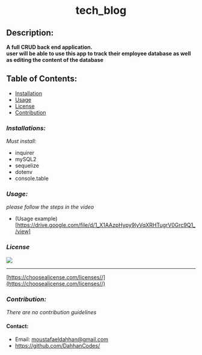 <h1 align="center">tech_blog </h1>

 ## **Description:**
 **A full CRUD back end application.**<br/>
 **user will be able to use this app to track their employee database as well as editing the content of the database**

  ## Table of Contents:
   - [Installation](#installion)
   - [Usage](#usage)
   - [License](#license)
   - [Contribution](#contribution)

  ### *Installations:*

  _Must install:_
  - inquirer
  - mySQL2
  - sequelize
  - dotenv
  - console.table
  

  ### *Usage:*
  _please follow the steps in the video_
  - (Usage example)[https://drive.google.com/file/d/1_X1AAzpHypy9lyVqXRHTugrV0Grc9Q1_/view]

  ### *License*
  
  
  ![](https://img.shields.io/badge/license--green)
  
  
  ******

  
  [https://choosealicense.com/licenses//](https://choosealicense.com/licenses//)
  

  
  
  ### *Contribution:*
  _There are no contribution guidelines_ 

  #### Contact:
 - Email: moustafaeldahhan@gmail.com
 - https://github.com/DahhanCodes/

